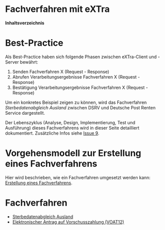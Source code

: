# Fachverfahren mit eXTra #

**Inhaltsverzeichnis**


# Best-Practice #

Als Best-Practice haben sich folgende Phasen zwischen eXTra-Client und -Server bewährt:
  1. Senden Fachverfahren X (Request - Response)
  1. Abrufen Verarbeitungsergebnisse Fachverfahren X (Request - Response)
  1. Bestätigung Verarbeitungsergebnisse Fachverfahren X (Request - Response)

Um ein konkretes Beispiel zeigen zu können, wird das Fachverfahren _Sterbedatenabgleich Ausland_ zwischen DSRV und Deutsche Post Renten Service dargestellt.

Der Lebenszyklus (Analyse, Design, Implementierung, Test und Ausführung) dieses Fachverfahrens wird in dieser Seite detailliert dokumentiert. Zusätzliche Infos siehe [Issue 9](http://code.google.com/p/extra-standard/issues/detail?id=9).


# Vorgehensmodell zur Erstellung eines Fachverfahrens #

Hier wird beschrieben, wie ein Fachverfahren umgesetzt werden kann: [Erstellung eines Fachverfahrens](eXTraErstellungVerfahren.md).


# Fachverfahren #

  * [Sterbedatenabgleich Ausland](eXTraSterbedatenVerfahren.md)
  * [Elektronischer Antrag auf Vorschusszahlung (VOAT12)](eXTraVoat12Verfahren.md)